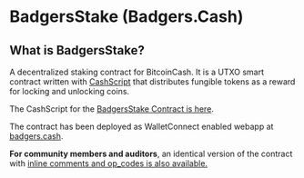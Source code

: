 # BadgersStake (Badgers.Cash)

## What is BadgersStake?

A decentralized staking contract for BitcoinCash. It is a UTXO smart contract written with [CashScript](https://cashscript.org/) that distributes fungible tokens as a reward for locking and unlocking coins.

The CashScript for the [BadgersStake Contract is here](./BadgerStake.cash).

The contract has been deployed as WalletConnect enabled webapp at [badgers.cash](https://badgers.cash).

**For community members and auditors**, an identical version of the contract with [inline comments and op_codes is also available.](./BadgersStake.op_codes.cash)